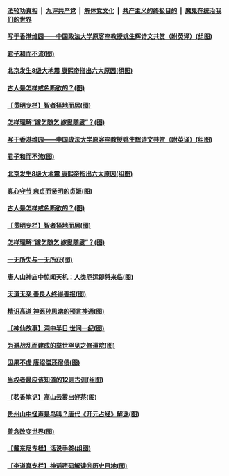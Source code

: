 

####  [法轮功真相](../../../../basic/blob/master/README.md?t=07100202) &nbsp;|&nbsp; [九评共产党](../../../../9ping.md/blob/master/README.md?t=07100202) &nbsp;|&nbsp; [解体党文化](../../../../jtdwh.md/blob/master/README.md?t=07100202)  &nbsp;|&nbsp; [共产主义的终极目的](../../../../gczydzjmd.md/blob/master/README.md?t=07100202) &nbsp;|&nbsp; [魔鬼在统治我们的世界](../../../../mgztzwmdsj.md/blob/master/README.md?t=07100202) 

#### [写于香港维园——中国政法大学原客座教授姚生辉诗文共赏（附英译）(组图)](../pages/p7/938935.md?t=07100202) 

#### [君子和而不流(图)](../pages/p7/938661.md?t=07100202) 

#### [北京发生8级大地震 康熙帝指出六大原因(组图)](../pages/p7/939083.md?t=07100202) 

#### [古人是怎样戒色断欲的？(图)](../pages/p7/939115.md?t=07100202) 

#### [【贯明专栏】智者择地而居(图)](../pages/p7/938962.md?t=07100202) 

#### [怎样理解“嫁乞随乞 嫁叟随叟”？(图)](../pages/p7/938660.md?t=07100202) 

#### [写于香港维园——中国政法大学原客座教授姚生辉诗文共赏（附英译）(组图)](../pages/p7/938935.md?t=07100202) 

#### [君子和而不流(图)](../pages/p7/938661.md?t=07100202) 

#### [北京发生8级大地震 康熙帝指出六大原因(组图)](../pages/p7/939083.md?t=07100202) 

#### [真心守节 忠贞而贤明的贞姬(图)](../pages/p7/938969.md?t=07100202) 

#### [古人是怎样戒色断欲的？(图)](../pages/p7/939115.md?t=07100202) 

#### [【贯明专栏】智者择地而居(图)](../pages/p7/938962.md?t=07100202) 

#### [怎样理解“嫁乞随乞 嫁叟随叟”？(图)](../pages/p7/938660.md?t=07100202) 

#### [一无所失与一无所获(图)](../pages/p7/938964.md?t=07100202) 

#### [唐人山神庙中惊闻天机：人类厄运即将来临(图)](../pages/p7/938830.md?t=07100202) 

#### [天道无亲 善良人终得善报(图)](../pages/p7/938657.md?t=07100202) 

#### [精识高道 神医孙思邈的预言神通(图)](../pages/p7/938855.md?t=07100202) 

#### [【神仙故事】洞中半日 世间一纪(图)](../pages/p7/938663.md?t=07100202) 

#### [为避战乱而建成的举世罕见之修道院(图)](../pages/p7/938715.md?t=07100202) 

#### [因果不虚 唐绍偿还宿债(图)](../pages/p7/938656.md?t=07100202) 

#### [当权者最应该知道的12则古训(组图)](../pages/p7/938581.md?t=07100202) 

#### [【茗香笔记】高山云雾出好茶(图)](../pages/p7/938345.md?t=07100202) 

#### [贵州山中怪声是鸟叫？唐代《开元占经》解迷(图)](../pages/p7/938669.md?t=07100202) 

#### [善念改变世界(图)](../pages/p7/938282.md?t=07100202) 

#### [【戴东尼专栏】话说手卷(组图)](../pages/p7/936297.md?t=07100202) 

#### [【李道真专栏】神话密码解读⑩历史目地(图)](../pages/p7/938337.md?t=07100202) 

